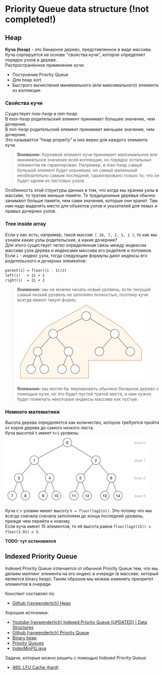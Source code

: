 # Priority Queue data structure (!not completed!)  

## Heap  
**Куча (heap)** - это бинарное дерево, представленное в виде массива. Куча сортируется на основе "свойства кучи", 
которое определяет порядок узлов в дереве.  
Распространённое применение кучи:  
- Построение Priority Queue
- Для heap sort
- Быстрого вычисления минимального (или максимального) элемента из коллекции

### Свойства кучи  
Существует _max-heap_ и _min-heap_.  
В _max-heap_ родительский элемент принимает большее значение, чем дочерние.  
В _min-heap_ родительский элемент принимает меньшее значение, чем дочерние.  
Это называется "heap property" и оно верно для каждого элемента кучи.  

> **Внимание:** Корневой элемент кучи принимает максимальное или минимальное значение всей коллекции, но порядок 
>остальных элементов не гарантирован. Например, в max-heap самый большой элемент будет корневым, но самый маленький 
>необязательно самым последний; гарантировано только то, что он будет одним из листовых узлов.  
 
Особенность этой структуры данных в том, что когда мы храним узлы в массиве, то тратим меньше памяти. Тк традиционные 
деревья обычно занимают больше памяти, чем сами значения, которые они хранят. Там нам надо выделять место для объектов 
узлов и указателей для левых и правых дочерних узлов.  

### Tree inside array  
Если у нас есть, например, такой массив: `[ 10, 7, 2, 5, 1 ]`, то как мы узнаем какие узлы родительские, а какие 
дочерние?  
Для этого существует четко определенная связь между индексом массива узла дерева и индексами массива его родителя и 
потомков.  
Если `i` - индекс узла, тогда следующие формулы дают индексы его родительского и дочерних элементов:  
```
parent(i) = floor((i - 1)/2)
left(i)   = 2i + 1
right(i)  = 2i + 2
```

> **Внимание:** мы не можем начать новый уровень, если текущий самый низкий уровень не заполнен полностью, поэтому кучи 
>всегда имеют такую форму:  
![](images/pict1.png)

> **Внимание:** мы могли бы эмулировать обычное бинарное дерево с помощью кучи, но это будет пустой тратой места, и нам 
>нужно будет помечать некоторые индексы массива как пустые.  

### Немного математики  
Высота дерева определяется как количество, которое требуется пройти от корня дерева до самого низкого листа.  
Куча высотой `h` имеет `h+1` уровень:
![](images/pict2.png)

Куча с `n` узлами имеет высоту `h = floor(log2(n))`. Это потому что мы всегда сначала сначала заполняем до конца 
последний уровень, прежде чем перейти к новому.  
Если куча имеет 15 элементов, то её высота равна `floor(log2(15)) = floor(3.91) = 3`.  

**TODO: тут остановился**

## Indexed Priority Queue  
Indexed Priority Queue отличается от обычной Priority Queue тем, что мы делаем маппинг элемента на его индекс в очереди 
(в массиве, который является binary heap). Таким образом мы можем изменять приоритет элементов в очереди.  

Конспект составлял по:
* [Github \[raywenderlich\] Heap](https://github.com/raywenderlich/swift-algorithm-club/tree/master/Heap)  

Хорошие источники:
* [Youtube \[raywenderlich\] Indexed Priority Queue (UPDATED) | Data Structures](https://www.youtube.com/watch?v=jND_WJ8r7FE&list=PLDV1Zeh2NRsB6SWUrDFW2RmDotAfPbeHu&index=52)
* [Github \[raywenderlich\] Priority Queue](https://github.com/raywenderlich/swift-algorithm-club/tree/master/Priority%20Queue)  
* [Binary heap](https://www.growingwiththeweb.com/data-structures/binary-heap/overview/)  
* [Priority Queues](https://algs4.cs.princeton.edu/24pq/)  
* [IndexMinPQ.java](https://algs4.cs.princeton.edu/24pq/IndexMinPQ.java.html)

Задачи, которые можно решить с помощью Indexed Priority Queue:  
* [460. LFU Cache (hard)](https://leetcode.com/problems/lfu-cache/)  
